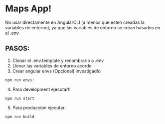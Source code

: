 # Maps App!
No usar directamente en AngularCLI (a menos que esten creadas la variables de entorno), ya que las variables de entorno se crean basados en el .env

## PASOS:

1. Clonar el .env.template y renombrarlo a .env
2. Llenar las variables de entorno acorde
3. Crear angular envs (Opcional) investigad!o

```
npm run envs!
```

4. Para development ejecutar!:
```
npm run start
```

5. Para produccion ejecutar: 

```
npm run build
```

